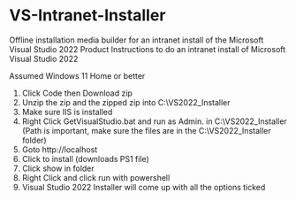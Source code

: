 # VS-Intranet-Installer
Offline installation media builder for an intranet install of the Microsoft Visual Studio 2022 Product
Instructions to do an intranet install of Microsoft Visual Studio 2022

Assumed Windows 11 Home or better
1. Click Code then Download zip
2. Unzip the zip and the zipped zip into C:\VS2022_Installer
3. Make sure IIS is installed
4. Right Click GetVisualStudio.bat and run as Admin. in C:\VS2022_Installer (Path is important, make sure the files are in the C:\VS2022_Installer folder) 
5. Goto http://localhost
6. Click to install (downloads PS1 file)
7. Click show in folder
8. Right Click and click run with powershell
9. Visual Studio 2022 Installer will come up with all the options ticked
   
